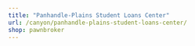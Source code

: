 ```yaml
---
title: "Panhandle-Plains Student Loans Center"
url: /canyon/panhandle-plains-student-loans-center/
shop: pawnbroker
---
```

